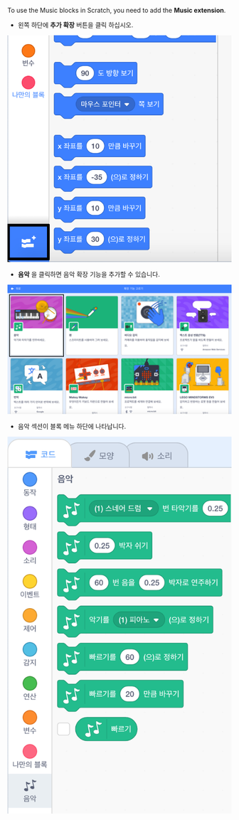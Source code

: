 To use the Music blocks in Scratch, you need to add the **Music extension**.

+ 왼쪽 하단에 **추가 확장** 버튼을 클릭 하십시오.

![강조된 확장 버튼 추가](images/add-extension-annotated.png)

+ **음악** 을 클릭하면 음악 확장 기능을 추가할 수 있습니다.

![강조된 음악 확장](images/click-music-annotated.png)

+ 음악 섹션이 블록 메뉴 하단에 나타납니다.

![음악 확장 블록](images/music-extension-blocks.png)